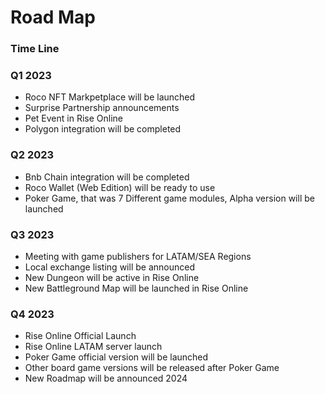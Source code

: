 # Road Map

### Time Line



### Q1 2023

* Roco NFT Markpetplace will be launched
* Surprise Partnership announcements
* Pet Event in Rise Online
* Polygon integration will be completed

### Q2 2023

* Bnb Chain integration will be completed
* Roco Wallet (Web Edition) will be ready to use
* Poker Game, that was 7 Different game modules, Alpha version will be launched

### Q3 2023

* Meeting with game publishers for LATAM/SEA Regions
* Local exchange listing will be announced
* New Dungeon will be active in Rise Online
* New Battleground Map will be launched in Rise Online

### Q4 2023

* Rise Online Official Launch
* Rise Online LATAM server launch
* Poker Game official version will be launched
* Other board game versions will be released after Poker Game
* New Roadmap will be announced 2024


